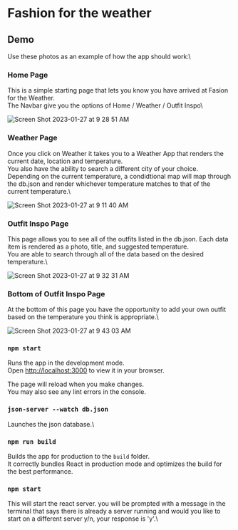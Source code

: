 # Fashion for the weather

## Demo

Use these photos as an example of how the app should work:\

### Home Page
This is a simple starting page that lets you know you have arrived at Fasion for the Weather.\
The Navbar give you the options of Home / Weather / Outfit Inspo\

![Screen Shot 2023-01-27 at 9 28 51 AM](https://user-images.githubusercontent.com/102162069/215110758-4cdddc89-c2f8-41b2-92ea-b565ac2e64db.png)

### Weather Page
Once you click on Weather it takes you to a Weather App that renders the current date, location and temperature.\
You also have the ability to search a different city of your choice.\
Depending on the current temperature, a condidtional map will map through the db.json and render whichever temperature matches to that of the current temperature.\

![Screen Shot 2023-01-27 at 9 11 40 AM](https://user-images.githubusercontent.com/102162069/215109932-a8a20d8a-8b3e-4ff8-bba5-24972e8ed4bd.png)


### Outfit Inspo Page
This page allows you to see all of the outfits listed in the db.json. Each data item is rendered as a photo, title, and suggested temperature.\
You are able to search through all of the data based on the desired temperature.\

![Screen Shot 2023-01-27 at 9 32 31 AM](https://user-images.githubusercontent.com/102162069/215111686-a2e6afc3-fd9f-47fa-a017-bdafd3327a0d.png)

### Bottom of Outfit Inspo Page
At the bottom of this page you have the opportunity to add your own outfit based on the temperature you think is appropriate.\

![Screen Shot 2023-01-27 at 9 43 03 AM](https://user-images.githubusercontent.com/102162069/215114027-90fdacc9-5d78-4db0-ad39-1dd927875ea5.png)



### `npm start`

Runs the app in the development mode.\
Open [http://localhost:3000](http://localhost:3000) to view it in your browser.

The page will reload when you make changes.\
You may also see any lint errors in the console.

### `json-server --watch db.json`

Launches the json database.\

### `npm run build`

Builds the app for production to the `build` folder.\
It correctly bundles React in production mode and optimizes the build for the best performance.

### `npm start`

This will start the react server. you will be prompted with a message in the terminal that says there is already a server running and would you like to start on a different server y/n, your response is 'y'.\


